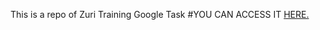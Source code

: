 This is a repo of Zuri Training Google Task 
#YOU CAN ACCESS IT [HERE.](https://zurii-google-task.netlify.app)

